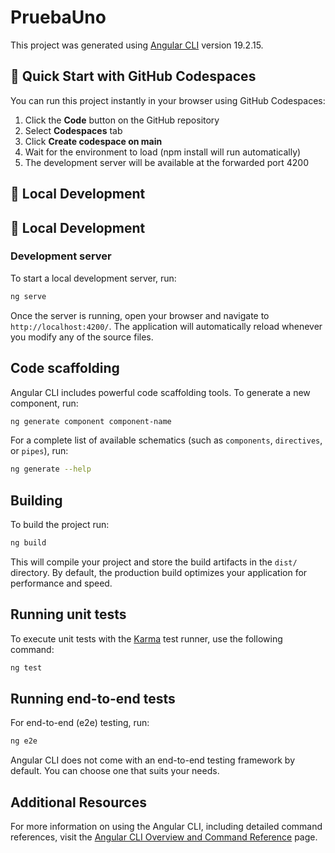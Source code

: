 # PruebaUno

This project was generated using [Angular CLI](https://github.com/angular/angular-cli) version 19.2.15.

## 🚀 Quick Start with GitHub Codespaces

You can run this project instantly in your browser using GitHub Codespaces:

1. Click the **Code** button on the GitHub repository
2. Select **Codespaces** tab
3. Click **Create codespace on main**
4. Wait for the environment to load (npm install will run automatically)
5. The development server will be available at the forwarded port 4200

## 🔧 Local Development

## 🔧 Local Development

### Development server

To start a local development server, run:

```bash
ng serve
```

Once the server is running, open your browser and navigate to `http://localhost:4200/`. The application will automatically reload whenever you modify any of the source files.

## Code scaffolding

Angular CLI includes powerful code scaffolding tools. To generate a new component, run:

```bash
ng generate component component-name
```

For a complete list of available schematics (such as `components`, `directives`, or `pipes`), run:

```bash
ng generate --help
```

## Building

To build the project run:

```bash
ng build
```

This will compile your project and store the build artifacts in the `dist/` directory. By default, the production build optimizes your application for performance and speed.

## Running unit tests

To execute unit tests with the [Karma](https://karma-runner.github.io) test runner, use the following command:

```bash
ng test
```

## Running end-to-end tests

For end-to-end (e2e) testing, run:

```bash
ng e2e
```

Angular CLI does not come with an end-to-end testing framework by default. You can choose one that suits your needs.

## Additional Resources

For more information on using the Angular CLI, including detailed command references, visit the [Angular CLI Overview and Command Reference](https://angular.dev/tools/cli) page.

